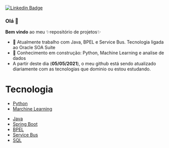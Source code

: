 [![Linkedin Badge](https://img.shields.io/badge/-LinkedIn-blue?style=flat-square&logo=Linkedin&logoColor=white&link=https://www.linkedin.com/in/fagnerpsantos/)](https://www.linkedin.com/in/aquilla-tavares-67604bb7/)

### Olá 👋

**Bem vindo** ao meu ✨repositório de projetos✨




- 🔭 Atualmente trabalho com Java, BPEL e Service Bus. Tecnologia ligada ao Oracle SOA Suite
- 🌱 Conhecimento em construção: Python, Machine Learning e analise de dados
- A partir deste dia (**05/05/2021**), o meu github está sendo atualizado diariamente com as tecnologias que dominio ou estou estudando.

Tecnologia
=================
<!--ts-->
  * [Python](#python)
  * [Marchine Learning](https://github.com/1-aquila-1/machine-learning)
  <!--* [Power BI](#power-bi)
  * [Django REST framework](#django-rf)
  -->
  * [Java](#java)
  * [Spring Boot](#spring-boot)
  * [BPEL](#bpel)
  * [Service Bus](#service-bus)
  * [SQL](#sql)
<!--te-->

<!--
- 👯 I’m looking to collaborate on ...
- 🤔 I’m looking for help with ...
- 💬 Ask me about ...
- 📫 How to reach me: ...
- 😄 Pronouns: ...
- ⚡ Fun fact: ...
-->
